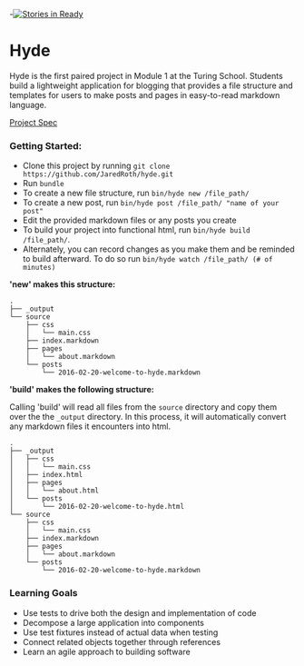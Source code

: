 


-[![Stories in Ready](https://badge.waffle.io/JaredRoth/hyde.png?label=ready&title=Ready)](https://waffle.io/JaredRoth/hyde)		
# Hyde
Hyde is the first paired project in Module 1 at the Turing School. Students build a lightweight application for blogging that provides a file structure and templates for users to make posts and pages in easy-to-read markdown language.

[Project Spec](https://github.com/turingschool/curriculum/blob/master/source/projects/hyde/index.markdown)

### Getting Started:

 - Clone this project by running `git clone https://github.com/JaredRoth/hyde.git`
 - Run `bundle`
 - To create a new file structure, run `bin/hyde new /file_path/ `
 - To create a new post, run `bin/hyde post /file_path/ "name of your post"`
 - Edit the provided markdown files or any posts you create
 - To build your project into functional html, run `bin/hyde build /file_path/`.
 - Alternately, you can record changes as you make them and be reminded to build afterward. To do so run `bin/hyde watch /file_path/ (# of minutes)`

**'new' makes this structure:**
```
.
├── _output
└── source
    ├── css
    │   └── main.css
    ├── index.markdown
    ├── pages
    │   └── about.markdown
    └── posts
        └── 2016-02-20-welcome-to-hyde.markdown
```
**'build' makes the following structure:**

Calling 'build' will read all files from the `source` directory and copy them over the the `_output` directory. In this process, it will automatically convert any markdown files it encounters into html.
```
.
├── _output
│   ├── css
│   │   └── main.css
│   ├── index.html
│   ├── pages
│   │   └── about.html
│   └── posts
│       └── 2016-02-20-welcome-to-hyde.html
└── source
    ├── css
    │   └── main.css
    ├── index.markdown
    ├── pages
    │   └── about.markdown
    └── posts
        └── 2016-02-20-welcome-to-hyde.markdown
```

### Learning Goals

 - Use tests to drive both the design and implementation of code
 - Decompose a large application into components
 - Use test fixtures instead of actual data when testing
 - Connect related objects together through references
 - Learn an agile approach to building software

